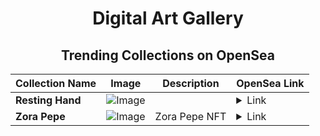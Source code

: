 <div align="center">

# Digital Art Gallery

## Trending Collections on OpenSea

| Collection Name                       | Image                                                                                     | Description                       | OpenSea Link                                                                                          |
|---------------------------------------|-------------------------------------------------------------------------------------------|-----------------------------------|--------------------------------------------------------------------------------------------------------|
| **Resting Hand** | ![Image](https://i.seadn.io/s/raw/files/566b9f6d833856f4e63907dd6f60f03a.jpg?w=500&auto=format?w=200&auto=format) |  | <details><summary>Link</summary>[Resting Hand](https://opensea.io/collection/resting-hand-1)</details> |
| **Zora Pepe** | ![Image](https://i.seadn.io/s/raw/files/cbcd3c2c1638a27174adbf91ebd309c7.png?w=500&auto=format?w=200&auto=format) | Zora Pepe NFT | <details><summary>Link</summary>[Zora Pepe](https://opensea.io/collection/zora-pepe-34)</details> |

</div>